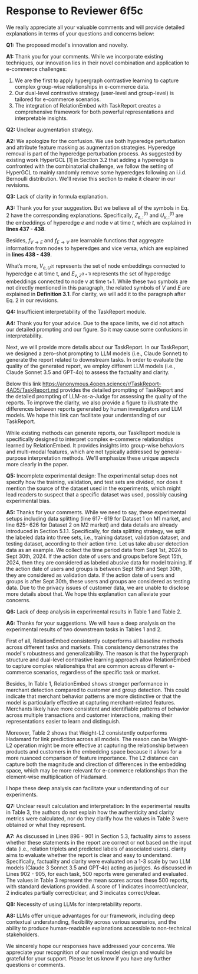 # Response to Reviewer 6f5c

We really appreciate all your valuable comments and will provide detailed explanations in terms of your questions and concerns below:

$\textbf{Q1:}$ The proposed model's innovation and novelty.

$\textbf{A1:}$ Thank you for your comments. While we incorporate existing techniques, our innovation lies in their novel combination and application to e-commerce challenges:

1. We are the first to apply hypergraph contrastive learning to capture complex group-wise relationships in e-commerce data.
2. Our dual-level contrastive strategy (user-level and group-level) is tailored for e-commerce scenarios.
3. The integration of RelationEmbed with TaskReport creates a comprehensive framework for both powerful representations and interpretable insights.

$\textbf{Q2:}$ Unclear augmentation strategy.

$\textbf{A2:}$ We apologize for the confusion. We use both hyperedge perturbation and attribute feature masking as augmentation strategies. Hyperedge removal is part of the hyperedge perturbation process. As suggested by existing work HyperGCL [1] in Section 3.2 that adding a hyperedge is confronted with the combinatorial challenge, we follow the setting of HyperGCL to  mainly randomly remove some hyperedges following an i.i.d. Bernoulli distribution. We'll revise this section to make it clearer in our revisions.

$\textbf{Q3:}$ Lack of clarity in formula explanation.

$\textbf{A3:}$ Thank you for your suggestion. But we believe all of the symbols in Eq. 2 have the corresponding explanations. Specifically, $Z_{e,:}^{(t)}$ and $U_{v,:}^{(t)}$ are the embeddings of hyperedge $e$ and node $v$ at time $t$, which are explained in **lines 437 - 438**.

Besides, $f_{V→E}$ and $f_{E→V}$ are learnable functions that aggregate information from nodes to hyperedges and vice versa, which are explained in **lines 438 - 439**. 
 
What’s more, $V_{e, U^(t)}$ represents the set of node embeddings connected to hyperedge e at time t, and $E_{v, Z^(t+1)}$ represents the set of hyperedge embeddings connected to node v at time t+1. While these two symbols are not directly mentioned  in this paragraph, the related symbols of $V$  and $E$ are explained in **Definition 3.1**. For clarity, we will add it to the paragraph after Eq. 2 in our revisions.

$\textbf{Q4:}$ Insufficient interpretability of the TaskReport module.

$\textbf{A4:}$ Thank you for your advice. Due to the space limits, we did not attach our detailed prompting and our figure. So it may cause some confusions in interpretability. 

Next, we will provide more details about our TaskReport. In our TaskReport, we designed a zero-shot prompting to LLM models (i.e., Claude Sonnet) to generate the report related to downstream tasks. In order to evaluate the quality of the generated report, we employ different LLM models (i.e., Claude Sonnet 3.5 and GPT-4o) to assess the factuality and clarity. 

Below this link https://anonymous.4open.science/r/TaskReport-4AD5/TaskReport.md provides the detailed prompting of TaskReport and the detailed prompting of LLM-as-a-Judge for assessing the quality of the reports. To improve the clarity, we also provide a figure to illustrate the differences between reports generated by human investigators and LLM models. We hope this link can facilitate your understanding of our TaskReport. 

While existing methods can generate reports, our TaskReport module is specifically designed to interpret complex e-commerce relationships learned by RelationEmbed. It provides insights into group-wise behaviors and multi-modal features, which are not typically addressed by general-purpose interpretation methods. We'll emphasize these unique aspects more clearly in the paper.

$\textbf{Q5:}$ Incomplete experimental design: The experimental setup does not specify how the training, validation, and test sets are divided, nor does it mention the source of the dataset used in the experiments, which might lead readers to suspect that a specific dataset was used, possibly causing experimental bias.

$\textbf{A5:}$ Thanks for your comments. While we need to say, these experimental setups including data splitting (line 617- 619 for Dataset 1 on M1 market, and line 625- 626 for Dataset 2 on  M2 market) and data details are already introduced in Section 5.1.1. Specifically, for data splitting strategy, we split the labeled data into three sets, i.e., training dataset, validation dataset, and testing dataset, according to their action time. Let us take abuser detection data as an example. We collect the time period data from Sept 1st, 2024 to Sept 30th, 2024. If the action date of users and groups before Sept 15th, 2024, then they are considered as labeled abusive data for model training. If the action date of users and groups  is between Sept 15th and Sept 30th, they are considered as validation data. If the action date of users and groups is after Sept 30th, these users and groups are considered as testing data. Due to the privacy issues of customer data, we are unable to disclose more details about that. We hope this explanation can alleviate your concerns.

$\textbf{Q6:}$  Lack of deep analysis in experimental results in Table 1 and Table 2.

$\textbf{A6:}$ Thanks for your suggestions. We will have a deep analysis on the experimental results of two downstream tasks in Tables 1 and 2.  

First of all, RelationEmbed consistently outperforms all baseline methods across different tasks and markets. This consistency demonstrates the model's robustness and generalizability. The reason is that the hypergraph structure and dual-level contrastive learning approach allow RelationEmbed to capture complex relationships that are common across different e-commerce scenarios, regardless of the specific task or market.

Besides, In Table 1, RelationEmbed shows stronger performance in merchant detection compared to customer and group detection. This could indicate that merchant behavior patterns are more distinctive or that the model is particularly effective at capturing merchant-related features. Merchants likely have more consistent and identifiable patterns of behavior across multiple transactions and customer interactions, making their representations easier to learn and distinguish.

Moreover, Table 2 shows that Weight-L2 consistently outperforms Hadamard for link prediction across all models.
The reason can be Weight-L2 operation might be more effective at capturing the relationship between products and customers in the embedding space because it allows for a more nuanced comparison of feature importance. The L2 distance can capture both the magnitude and direction of differences in the embedding space, which may be more relevant for e-commerce relationships than the element-wise multiplication of Hadamard.

I hope these deep analysis can facilitate your understanding of our experiments.


$\textbf{Q7:}$ Unclear result calculation and interpretation: In the experimental results in Table 3, the authors do not explain how the authenticity and clarity metrics were calculated, nor do they clarify how the values in Table 3 were obtained or what they represent.

$\textbf{A7:}$ As discussed in Lines 896 - 901 in Section 5.3,  factuality aims to assess whether these statements in the report are correct or not based on the input data (i.e., relation triplets and predicted labels of associated users). clarity aims to evaluate whether the report is clear and easy to understand.  Specifically, factuality and clarity were evaluated on a 1-3 scale by two LLM models (Claude 3 Sonnet 3.5 and GPT-4o) acting as judges. As discussed in Lines 902 - 905, for each task, 500 reports were generated and evaluated. The values in Table 3 represent the mean scores across these 500 reports, with standard deviations provided. A score of 1 indicates incorrect/unclear, 2 indicates partially correct/clear, and 3 indicates correct/clear.

$\textbf{Q8:}$ Necessity of using LLMs for interpretability reports.

$\textbf{A8:}$ LLMs offer unique advantages for our framework, including deep contextual understanding, flexibility across various scenarios, and the ability to produce human-readable explanations accessible to non-technical stakeholders.

We sincerely hope our responses have addressed your concerns. We appreciate your recognition of our novel model design and would be grateful for your support. Please let us know if you have any further questions or comments.

